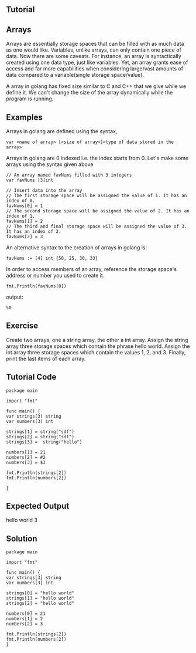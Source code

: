 Tutorial
--------
Arrays
------
Arrays are essentially storage spaces that can be filled with as much data as one would like. Variables, unlike arrays, can only contain one piece of data. Now there are some caveats. For instance, an array is syntactically created using one data type, just like variables. Yet, an array grants ease of access and far more capabilities when considering large/vast amounts of data compared to a variable(single storage space/value). 

A array in golang has fixed size similar to C and C++ that we give while we define it. We can't change the size of the array dynamically while the program is running.

Examples
--------

Arrays in golang are defined using the syntax,

	var <name of array> [<size of array>]<type of data stored in the array>

Arrays in golang are 0 indexed i.e. the index starts from 0. Let's make some arrays using the syntax given above

	// An array named favNums filled with 3 integers
	var favNums [3]int

	// Insert data into the array
	// The first storage space will be assigned the value of 1. It has an index of 0.
	favNums[0] = 1
	// The second storage space will be assigned the value of 2. It has an index of 1.
	favNums[1] = 2
	// The third and final storage space will be assigned the value of 3. It has an index of 2.
	favNums[2] = 3


An alternative syntax to the creation of arrays in golang is:

	favNums := [4] int {50, 25, 30, 33}

In order to access members of an array, reference the storage space's address or number you used to create it. 

	fmt.Println(favNums[0])

output:

	50

Exercise
--------
Create two arrays, one a string array, the other a int array.
Assign the string array three storage spaces which contain the phrase hello world. 
Assign the int array three storage spaces which contain the values 1, 2, and 3.
Finally, print the last items of each array.

Tutorial Code
-------------
	package main

	import "fmt"

	func main() {
  	var strings(3) string
  	var numbers(3) int
  
  	strings[1] = string("sdf")
  	strings[2] = string("sdf")
  	strings[3] =  string("hello")
  
 	numbers[1] = 21
 	numbers[2] = #2
  	numbers[3] = $3
  
 	fmt.Println(strings[2])
  	fmt.Println(numbers[2])
  
	}

Expected Output
---------------
hello world
3

Solution
--------
	package main

	import "fmt"

	func main() {
  	var strings[3] string
  	var numbers[3] int
  
  	strings[0] = "hello world"
  	strings[1] = "hello world"
  	strings[2] = "hello world"
  
 	numbers[0] = 21
  	numbers[1] = 2
  	numbers[2] = 3
  
  	fmt.Println(strings[2])
  	fmt.Println(numbers[2])
	}

